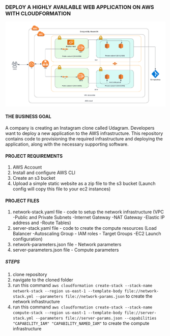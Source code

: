 ### DEPLOY A HIGHLY AVAILABLE WEB APPLICATION ON AWS WITH CLOUDFORMATION

![This is an image](infrastructure-diagram/HA-Infrastructure.png)

#### THE BUSINESS GOAL

A company is creating an Instagram clone called Udagram.
Developers want to deploy a new application to the AWS infrastructure.
This repository contains code to provisioning the required infrastructure and deploying the application,
along with the necessary supporting software.

#### PROJECT REQUIREMENTS

1. AWS Account
2. Install and configure AWS CLI
3. Create an s3 bucket
4. Upload a simple static website as a zip file to the s3 bucket (Launch config will copy this file to your ec2 instances)

#### PROJECT FILES

1. network-stack.yaml file - code to setup the network infrastructure (VPC -Public and Private Subnets -Internet Gateway -NAT Gateway -Elastic IP address and -Route Tables)
2. server-stack.yaml file - code to create the compute resources (Load Balancer -Autoscaling Group - IAM roles - Target Groups -EC2 Launch configuration)
3. network-parameters.json file - Network parameters
4. server-parameters.json file - Compute parameters

##### STEPS

1. clone repository
2. navigate to the cloned folder
3. run this command `aws cloudformation create-stack --stack-name network-stack --region us-east-1 --template-body file://network-stack.yml --parameters file://network-params.json` to create the network infrastructure
4. run this command `aws cloudformation create-stack --stack-name compute-stack --region us-east-1 --template-body file://server-stack.yml --parameters file://server-params.json --capabilities "CAPABILITY_IAM" "CAPABILITY_NAMED_IAM"` to create the compute infrastructure
